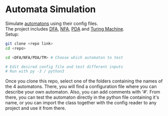 # Automata Simulation

Simulate [automatons](https://en.wikipedia.org/wiki/Automata_theory) using their config files. <br>
The project includes [DFA](https://en.wikipedia.org/wiki/Deterministic_finite_automaton), [NFA](https://en.wikipedia.org/wiki/Nondeterministic_finite_automaton), [PDA](https://en.wikipedia.org/wiki/Deterministic_pushdown_automaton) and [Turing Machine](https://en.wikipedia.org/wiki/Turing_machine). <br>
Setup:
```bash
git clone <repo link>
cd <repo>

cd <DFA/NFA/PDA/TM> # Choose which automaton to test

# Edit desired config file and test different inputs
# Run with py -3 / python3 
```
Once you clone this repo, select one of the folders containing the names of the 4 automatons. There, you will find a configuration file where you can describe your own automaton. Also, you can add comments with '#'. From there, you can test the automaton directly in the python file containing it's name, or you can import the class together with the config reader to any project and use it from there.

